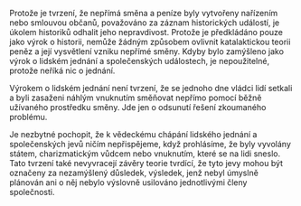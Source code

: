 Protože je tvrzení, že nepřímá směna a peníze byly vytvořeny nařízením nebo smlouvou občanů, považováno za záznam historických událostí, je úkolem historiků odhalit jeho nepravdivost. Protože je předkládáno pouze jako výrok o historii, nemůže žádným způsobem ovlivnit katalaktickou teorii peněz a její vysvětlení vzniku nepřímé směny. Kdyby bylo zamýšleno jako výrok o lidském jednání a společenských událostech, je nepoužitelné, protože neříká nic o jednání.

Výrokem o lidském jednání není tvrzení, že se jednoho dne vládci lidí setkali a byli zasaženi náhlým vnuknutím směňovat nepřímo pomocí běžně užívaného prostředku směny. Jde jen o odsunutí řešení zkoumaného problému.

Je nezbytné pochopit, že k vědeckému chápání lidského jednání a společenských jevů ničím nepřispějeme, když prohlásíme, že byly vyvolány státem, charizmatickým vůdcem nebo vnuknutím, které se na lidi sneslo. Tato tvrzení také nevyvracejí závěry teorie tvrdící, že tyto jevy mohou být označeny za nezamýšlený důsledek, výsledek, jenž nebyl úmyslně plánován ani o něj nebylo výslovně usilováno jednotlivými členy společnosti.
